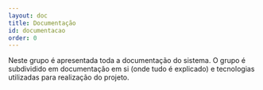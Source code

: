 ```yaml
---
layout: doc
title: Documentação    
id: documentacao
order: 0
---
```



Neste grupo é apresentada toda a documentação do sistema.
O grupo é subdividido em documentação em si (onde tudo é explicado) e tecnologias utilizadas para realização do projeto.